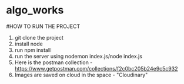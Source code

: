 # algo_works

#HOW TO RUN THE PROJECT

1. git clone the project
2. install node
3. run npm install
4. run the server using nodemon index.js/node index.js
5. Here is the postman collection - https://www.getpostman.com/collections/f2c0bc205b24e9c5c932
6. Images are saved on cloud in the space - "Cloudinary"
